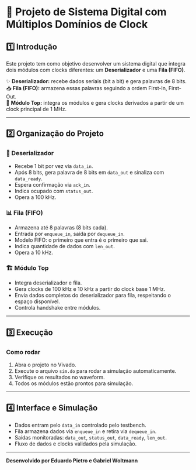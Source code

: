 # 🚀 Projeto de Sistema Digital com Múltiplos Domínios de Clock

## 1️⃣ Introdução

Este projeto tem como objetivo desenvolver um sistema digital que integra dois módulos com clocks diferentes: um **Deserializador** e uma **Fila (FIFO)**.

✨ **Deserializador:** recebe dados seriais (bit a bit) e gera palavras de 8 bits.  
📥 **Fila (FIFO):** armazena essas palavras seguindo a ordem First-In, First-Out.  
🧩 **Módulo Top:** integra os módulos e gera clocks derivados a partir de um clock principal de 1 MHz.

---

## 2️⃣ Organização do Projeto

### 🔄 Deserializador

- Recebe 1 bit por vez via `data_in`.
- Após 8 bits, gera palavra de 8 bits em `data_out` e sinaliza com `data_ready`.
- Espera confirmação via `ack_in`.
- Indica ocupado com `status_out`.
- Opera a 100 kHz.

### 📊 Fila (FIFO)

- Armazena até 8 palavras (8 bits cada).
- Entrada por `enqueue_in`, saída por `dequeue_in`.
- Modelo FIFO: o primeiro que entra é o primeiro que sai.
- Indica quantidade de dados com `len_out`.
- Opera a 10 kHz.

### 🏗️ Módulo Top

- Integra deserializador e fila.
- Gera clocks de 100 kHz e 10 kHz a partir do clock base 1 MHz.
- Envia dados completos do deserializador para fila, respeitando o espaço disponível.
- Controla handshake entre módulos.

---

## 3️⃣ Execução

### Como rodar

1. Abra o projeto no Vivado.  
2. Execute o arquivo `sim.do` para rodar a simulação automaticamente.  
3. Verifique os resultados no waveform.  
4. Todos os módulos estão prontos para simulação.

---

## 4️⃣ Interface e Simulação

- Dados entram pelo `data_in` controlado pelo testbench.  
- Fila armazena dados via `enqueue_in` e retira via `dequeue_in`.  
- Saídas monitoradas: `data_out`, `status_out`, `data_ready`, `len_out`.  
- Fluxo de dados e clocks validados pela simulação.

---

**Desenvolvido por Eduardo Pietro e Gabriel Woltmann**  
